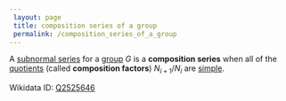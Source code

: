 ```yaml
---
 layout: page
 title: composition series of a group
 permalink: /composition_series_of_a_group
---
```

A [subnormal series](https://defsmath.github.io/DefsMath/subnormal_series) for a [group](https://defsmath.github.io/DefsMath/group) $G$ is a **composition series** when all of the [quotients](https://defsmath.github.io/DefsMath/quotient_by_normal_subgroup) (called **composition factors**) $N_{i+1}/N_i$ are [simple](https://defsmath.github.io/DefsMath/simple_group).

Wikidata ID: [Q2525646](https://www.wikidata.org/wiki/Q2525646)